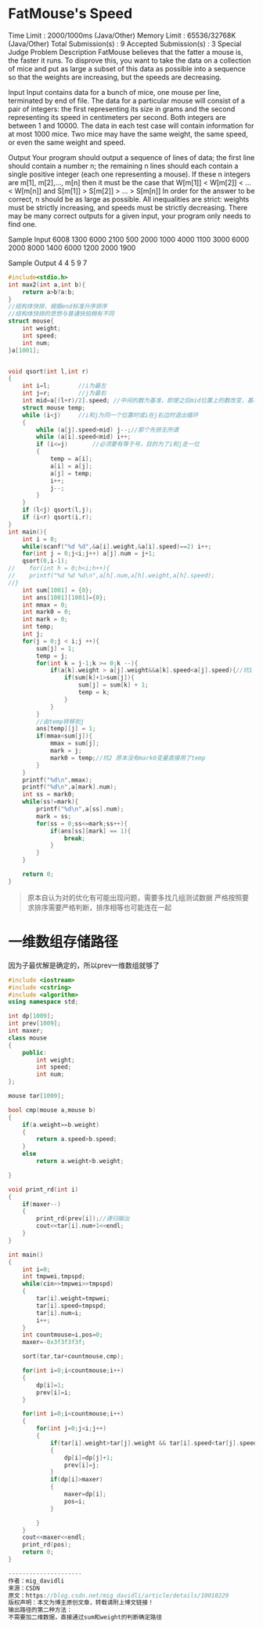 # FatMouse's Speed
Time Limit : 2000/1000ms (Java/Other)   Memory Limit : 65536/32768K (Java/Other)
Total Submission(s) : 9   Accepted Submission(s) : 3
Special Judge
Problem Description
FatMouse believes that the fatter a mouse is, the faster it runs. To disprove this, you want to take the data on a collection of mice and put as large a subset of this data as possible into a sequence so that the weights are increasing, but the speeds are decreasing.


Input
Input contains data for a bunch of mice, one mouse per line, terminated by end of file. The data for a particular mouse will consist of a pair of integers: the first representing its size in grams and the second representing its speed in centimeters per second. Both integers are between 1 and 10000. The data in each test case will contain information for at most 1000 mice. Two mice may have the same weight, the same speed, or even the same weight and speed.


Output
Your program should output a sequence of lines of data; the first line should contain a number n; the remaining n lines should each contain a single positive integer (each one representing a mouse). If these n integers are m[1], m[2],..., m[n] then it must be the case that W[m[1]] < W[m[2]] < ... < W[m[n]] and S[m[1]] > S[m[2]] > ... > S[m[n]] In order for the answer to be correct, n should be as large as possible. All inequalities are strict: weights must be strictly increasing, and speeds must be strictly decreasing. There may be many correct outputs for a given input, your program only needs to find one.


Sample Input
6008 1300
6000 2100
500 2000
1000 4000
1100 3000
6000 2000
8000 1400
6000 1200
2000 1900


Sample Output
4
4
5
9
7



```cpp
#include<stdio.h>
int max2(int a,int b){
	return a>b?a:b;
}
//结构体快排，根据end标准升序排序
//结构体快排的思想与普通快拍稍有不同
struct mouse{
	int weight;
	int speed;
    int num;
}a[1001];


void qsort(int l,int r)
{
    int i=l;		//i为最左
    int j=r;		//j为最右
    int mid=a[(l+r)/2].speed; //中间的数为基准，即使之后mid位置上的数改变，基准数不变 ，一次排序之后小于mid的数排在mid左边
	struct mouse temp;
    while (i<j)		//i和j为同一个位置时或i在j右边时退出循环
    {
        while (a[j].speed>mid) j--;//那个先排无所谓
        while (a[i].speed<mid) i++;
        if (i<=j)		//必须要有等于号，目的为了i和j走一位
        {
            temp = a[i];
            a[i] = a[j];
            a[j] = temp;
            i++;
            j--;
        }
    }
    if (l<j) qsort(l,j);
    if (i<r) qsort(i,r);
}
int main(){
    int i = 0;
    while(scanf("%d %d",&a[i].weight,&a[i].speed)==2) i++;
	for(int j = 0;j<i;j++) a[j].num = j+1;
    qsort(0,i-1);
//    for(int h = 0;h<i;h++){
//    printf("%d %d %d\n",a[h].num,a[h].weight,a[h].speed);
//}
    int sum[1001] = {0};
    int ans[1001][1001]={0};
    int mmax = 0;
    int mark0 = 0;
    int mark = 0;
    int temp;
    int j;
    for(j = 0;j < i;j ++){
        sum[j] = 1;
        temp = j;
        for(int k = j-1;k >= 0;k --){
            if(a[k].weight > a[j].weight&&a[k].speed<a[j].speed){//坑1
                if(sum[k]+1>sum[j]){
                    sum[j] = sum[k] + 1;
                    temp = k;
                }
            }
        }
        //由temp转移到j
        ans[temp][j] = 1;
        if(mmax<sum[j]){
            mmax = sum[j];
            mark = j;
            mark0 = temp;//坑2 原本没有mark0变量直接用了temp
        }
    }
    printf("%d\n",mmax);
    printf("%d\n",a[mark].num);
    int ss = mark0;
    while(ss!=mark){
        printf("%d\n",a[ss].num);
		mark = ss;
        for(ss = 0;ss<=mark;ss++){
            if(ans[ss][mark] == 1){
                break;
            }
        }
    }

    return 0;
}
```
> 原本自认为对的优化有可能出现问题，需要多找几组测试数据
> 严格按照要求排序需要严格判断，排序相等也可能连在一起

# 一维数组存储路径
因为子最优解是确定的，所以prev一维数组就够了

```cpp
#include <iostream>
#include <cstring>
#include <algorithm>
using namespace std;

int dp[1009];
int prev[1009];
int maxer;
class mouse
{
	public:
		int weight;
		int speed;
		int num;
};

mouse tar[1009];

bool cmp(mouse a,mouse b)
{
	if(a.weight==b.weight)
	{
		return a.speed>b.speed;
	}
	else
		return a.weight<b.weight;

}

void print_rd(int i)
{
	if(maxer--)
	{
		print_rd(prev[i]);//递归输出
		cout<<tar[i].num+1<<endl;
	}
}

int main()
{
	int i=0;
	int tmpwei,tmpspd;
	while(cin>>tmpwei>>tmpspd)
	{
		tar[i].weight=tmpwei;
		tar[i].speed=tmpspd;
		tar[i].num=i;
		i++;
	}
	int countmouse=i,pos=0;
	maxer=-0x3f3f3f3f;

	sort(tar,tar+countmouse,cmp);

	for(int i=0;i<countmouse;i++)
	{
		dp[i]=1;
		prev[i]=i;
	}

	for(int i=0;i<countmouse;i++)
	{
		for(int j=0;j<i;j++)
		{
			if(tar[i].weight>tar[j].weight && tar[i].speed<tar[j].speed && dp[j]+1>dp[i])
			{
				dp[i]=dp[j]+1;
				prev[i]=j;
			}
			if(dp[i]>maxer)
			{
				maxer=dp[i];
				pos=i;
			}

		}
	}
	cout<<maxer<<endl;
	print_rd(pos);
	return 0;
}

---------------------
作者：mig_davidli
来源：CSDN
原文：https://blog.csdn.net/mig_davidli/article/details/10010229
版权声明：本文为博主原创文章，转载请附上博文链接！
输出路径的第二种方法：
不需要加二维数据，直接通过sum和weight的判断确定路径
```
